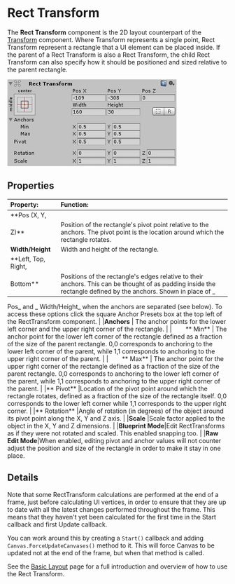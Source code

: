 # Rect Transform

The **Rect Transform** component is the 2D layout counterpart of the [Transform](class-Transform.md) component. Where
Transform represents a single point, Rect Transform represent a rectangle that a UI element can be placed inside. If the
parent of a Rect Transform is also a Rect Transform, the child Rect Transform can also specify how it should be
positioned and sized relative to the parent rectangle.

![](images/UI_RectTransform.png)

## Properties

|**Property:** |**Function:** |
|:---|:---|
|**Pos (X, Y,
Z)** | Position of the rectangle's pivot point relative to the anchors. The pivot point is the location around which the rectangle rotates. |
|**Width/Height** | Width and height of the rectangle. |
|**Left, Top, Right,
Bottom** | Positions of the rectangle's edges relative to their anchors. This can be thought of as padding inside the rectangle defined by the anchors. Shown in place of _

Pos_ and _
Width/Height_ when the anchors are separated (see below). To access these options click the square Anchor Presets box at
the top left of the RectTransform component. | |**Anchors** | The anchor points for the lower left corner and the upper
right corner of the rectangle. | |&#160;&#160;&#160;&#160;&#160;&#160;&#160;&#160;**
Min** | The anchor point for the lower left corner of the rectangle defined as a fraction of the size of the parent
rectangle. 0,0 corresponds to anchoring to the lower left corner of the parent, while 1,1 corresponds to anchoring to
the upper right corner of the parent. | |&#160;&#160;&#160;&#160;&#160;&#160;&#160;&#160;**
Max** | The anchor point for the upper right corner of the rectangle defined as a fraction of the size of the parent
rectangle. 0,0 corresponds to anchoring to the lower left corner of the parent, while 1,1 corresponds to anchoring to
the upper right corner of the parent. | |**
Pivot** |Location of the pivot point around which the rectangle rotates, defined as a fraction of the size of the
rectangle itself. 0,0 corresponds to the lower left corner while 1,1 corresponds to the upper right corner. | |**
Rotation** |Angle of rotation (in degrees) of the object around its pivot point along the X, Y and Z axis. | |**Scale**
|Scale factor applied to the object in the X, Y and Z dimensions. | |**Blueprint Mode**|Edit RectTransforms as if they
were not rotated and scaled. This enabled snapping too. | |**Raw Edit Mode**|When enabled, editing pivot and anchor
values will not counter adjust the position and size of the rectangle in order to make it stay in one place.

## Details

Note that some RectTransform calculations are performed at the end of a frame, just before calculating UI vertices, in
order to ensure that they are up to date with all the latest changes performed throughout the frame. This means that
they haven't yet been calculated for the first time in the Start callback and first Update callback.

You can work around this by creating a `Start()` callback and adding `Canvas.ForceUpdateCanvases()` method to it. This
will force Canvas to be updated not at the end of the frame, but when that method is called.

See the [Basic Layout](UIBasicLayout.md) page for a full introduction and overview of how to use the Rect Transform.
